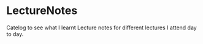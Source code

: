 # LectureNotes

Catelog to see what I learnt
Lecture notes for different lectures I attend day to day.
